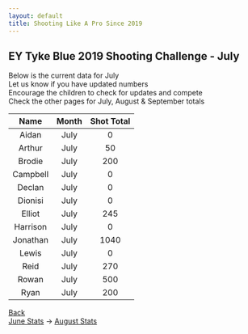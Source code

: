 ```yaml
---
layout: default
title: Shooting Like A Pro Since 2019
---
```


## EY Tyke Blue 2019 Shooting Challenge - July

Below is the current data for July  
Let us know if you have updated numbers  
Encourage the children to check for updates and compete  
Check the other pages for July, August & September totals  


| Name     | Month | Shot Total |
|:--------:|:-----:|:----------:|
| Aidan    | July  | 0        |
| Arthur   | July  | 50        |
| Brodie   | July  | 200      |
| Campbell | July  | 0       |
| Declan   | July  | 0          |
| Dionisi  | July  | 0          |
| Elliot   | July  | 245      |
| Harrison | July  | 0        |
| Jonathan | July  | 1040       |
| Lewis    | July  | 0          |
| Reid     | July  | 270        |
| Rowan    | July  | 500          |
| Ryan     | July  | 200        |

[Back](./)  
[June Stats](./june.html) -> [August Stats](./aug.html)
